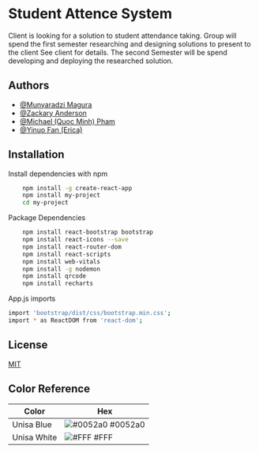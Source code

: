 # Student Attence System

Client is looking for a solution to student attendance taking.
Group will spend the first semester researching and designing
solutions to present to the client See client for details.
The second Semester will be spend developing and deploying
the researched solution.

## Authors

- [@Munyaradzi Magura](https://github.com/MunyaradziMagura/)
- [@Zackary Anderson](https://github.com/zackary-anderson)
- [@Michael (Quoc Minh) Pham](https://github.com/michaelpham12)
- [@Yinuo Fan (Erica)](https://github.com/Yinuo0909)

## Installation

Install dependencies with npm

```bash
    npm install -g create-react-app
    npm install my-project
    cd my-project
```

Package Dependencies

```bash
    npm install react-bootstrap bootstrap
    npm install react-icons --save
    npm install react-router-dom
    npm install react-scripts
    npm install web-vitals
    npm install -g nodemon
    npm install qrcode
    npm install recharts
```

App.js imports

```bash
import 'bootstrap/dist/css/bootstrap.min.css';
import * as ReactDOM from 'react-dom';

```

## License

[MIT](https://choosealicense.com/licenses/mit/)

## Color Reference

| Color       | Hex                                                              |
| ----------- | ---------------------------------------------------------------- |
| Unisa Blue  | ![#0052a0](https://via.placeholder.com/10/0052a0?text=+) #0052a0 |
| Unisa White | ![#FFF](https://via.placeholder.com/10/FFF?text=+) #FFF          |
